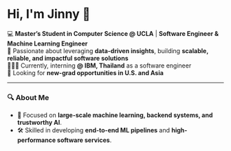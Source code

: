 # Hi, I'm Jinny 👋

💻 **Master’s Student in Computer Science @ UCLA** | **Software Engineer & Machine Learning Engineer**  
🚀 Passionate about leveraging **data-driven insights**, building **scalable, reliable, and impactful software solutions**  
👩🏻‍💻 Currently, interning **@ IBM, Thailand** as a software engineer  
👀 Looking for **new-grad opportunities in U.S. and Asia**

---

### 🔍 About Me
- 🎯 Focused on **large-scale machine learning, backend systems, and trustworthy AI**.
- 🛠 Skilled in developing **end-to-end ML pipelines** and **high-performance software services**.
